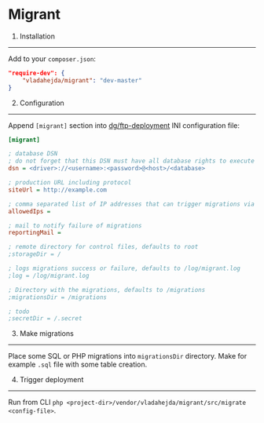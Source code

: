 Migrant
=======

1. Installation
---------------

Add to your `composer.json`:

```json
"require-dev": {
	"vladahejda/migrant": "dev-master"
}
```

2. Configuration
----------------

Append `[migrant]` section into [dg/ftp-deployment](https://github.com/dg/ftp-deployment/) INI configuration file:

```ini
[migrant]

; database DSN
; do not forget that this DSN must have all database rights to execute migration SQLs
dsn = <driver>://<username>:<password>@<host>/<database>

; production URL including protocol
siteUrl = http://example.com

; comma separated list of IP addresses that can trigger migrations via HTTP
allowedIps = 

; mail to notify failure of migrations
reportingMail = 

; remote directory for control files, defaults to root
;storageDir = /

; logs migrations success or failure, defaults to /log/migrant.log
;log = /log/migrant.log

; Directory with the migrations, defaults to /migrations
;migrationsDir = /migrations

; todo
;secretDir = /.secret
```

3. Make migrations
------------------

Place some SQL or PHP migrations into `migrationsDir` directory. Make for example `.sql` file with some table creation.

4. Trigger deployment
---------------------

Run from CLI `php <project-dir>/vendor/vladahejda/migrant/src/migrate <config-file>`.
